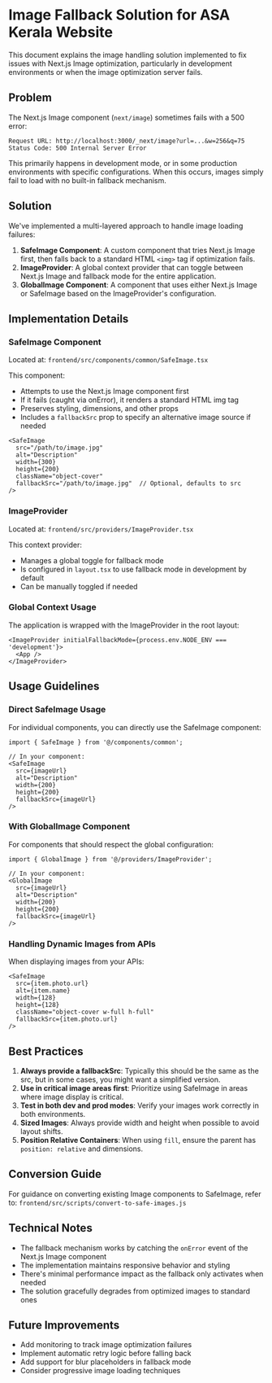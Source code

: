 # Image Fallback Solution for ASA Kerala Website

This document explains the image handling solution implemented to fix issues with Next.js Image optimization, particularly in development environments or when the image optimization server fails.

## Problem

The Next.js Image component (`next/image`) sometimes fails with a 500 error:

```
Request URL: http://localhost:3000/_next/image?url=...&w=256&q=75
Status Code: 500 Internal Server Error
```

This primarily happens in development mode, or in some production environments with specific configurations. When this occurs, images simply fail to load with no built-in fallback mechanism.

## Solution

We've implemented a multi-layered approach to handle image loading failures:

1. **SafeImage Component**: A custom component that tries Next.js Image first, then falls back to a standard HTML `<img>` tag if optimization fails.
2. **ImageProvider**: A global context provider that can toggle between Next.js Image and fallback mode for the entire application.
3. **GlobalImage Component**: A component that uses either Next.js Image or SafeImage based on the ImageProvider's configuration.

## Implementation Details

### SafeImage Component

Located at: `frontend/src/components/common/SafeImage.tsx`

This component:
- Attempts to use the Next.js Image component first
- If it fails (caught via onError), it renders a standard HTML img tag
- Preserves styling, dimensions, and other props
- Includes a `fallbackSrc` prop to specify an alternative image source if needed

```tsx
<SafeImage 
  src="/path/to/image.jpg" 
  alt="Description" 
  width={300} 
  height={200} 
  className="object-cover"
  fallbackSrc="/path/to/image.jpg"  // Optional, defaults to src
/>
```

### ImageProvider

Located at: `frontend/src/providers/ImageProvider.tsx`

This context provider:
- Manages a global toggle for fallback mode
- Is configured in `layout.tsx` to use fallback mode in development by default
- Can be manually toggled if needed

### Global Context Usage

The application is wrapped with the ImageProvider in the root layout:

```tsx
<ImageProvider initialFallbackMode={process.env.NODE_ENV === 'development'}>
  <App />
</ImageProvider>
```

## Usage Guidelines

### Direct SafeImage Usage

For individual components, you can directly use the SafeImage component:

```tsx
import { SafeImage } from '@/components/common';

// In your component:
<SafeImage 
  src={imageUrl} 
  alt="Description" 
  width={200} 
  height={200} 
  fallbackSrc={imageUrl}
/>
```

### With GlobalImage Component

For components that should respect the global configuration:

```tsx
import { GlobalImage } from '@/providers/ImageProvider';

// In your component:
<GlobalImage 
  src={imageUrl} 
  alt="Description" 
  width={200} 
  height={200} 
  fallbackSrc={imageUrl}
/>
```

### Handling Dynamic Images from APIs

When displaying images from your APIs:

```tsx
<SafeImage 
  src={item.photo.url} 
  alt={item.name} 
  width={128} 
  height={128} 
  className="object-cover w-full h-full"
  fallbackSrc={item.photo.url}
/>
```

## Best Practices

1. **Always provide a fallbackSrc**: Typically this should be the same as the src, but in some cases, you might want a simplified version.
2. **Use in critical image areas first**: Prioritize using SafeImage in areas where image display is critical.
3. **Test in both dev and prod modes**: Verify your images work correctly in both environments.
4. **Sized Images**: Always provide width and height when possible to avoid layout shifts.
5. **Position Relative Containers**: When using `fill`, ensure the parent has `position: relative` and dimensions.

## Conversion Guide

For guidance on converting existing Image components to SafeImage, refer to:
`frontend/src/scripts/convert-to-safe-images.js`

## Technical Notes

- The fallback mechanism works by catching the `onError` event of the Next.js Image component
- The implementation maintains responsive behavior and styling
- There's minimal performance impact as the fallback only activates when needed
- The solution gracefully degrades from optimized images to standard ones

## Future Improvements

- Add monitoring to track image optimization failures
- Implement automatic retry logic before falling back
- Add support for blur placeholders in fallback mode
- Consider progressive image loading techniques 